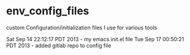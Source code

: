 env_config_files
================

custom Configuration/initialization files I use for various tools

Sat Sep 14 22:12:17 PDT 2013
    - my emacs init.el file
Tue Sep 17 00:50:21 PDT 2013
    - added gitlab repo to config file